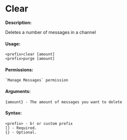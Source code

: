 # Clear

**Description:**

Deletes a number of messages in a channel

#### Usage:

```
<prefix>clear [amount]
<prefix>purge [amount]
```

#### Permissions:

```
`Manage Messages` permission
```

#### Arguments:

```
{amount} - The amount of messages you want to delete
```

#### Syntax:

```
<prefix> - b! or custom prefix
[] - Required.
{} - Optional.
```
